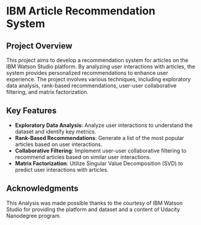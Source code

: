 # IBM Article Recommendation System

## Project Overview

This project aims to develop a recommendation system for articles on the IBM Watson Studio platform. By analyzing user interactions with articles, the system provides personalized recommendations to enhance user experience. The project involves various techniques, including exploratory data analysis, rank-based recommendations, user-user collaborative filtering, and matrix factorization.

## Key Features
- **Exploratory Data Analysis**: Analyze user interactions to understand the dataset and identify key metrics.
- **Rank-Based Recommendations**: Generate a list of the most popular articles based on user interactions.
- **Collaborative Filtering**: Implement user-user collaborative filtering to recommend articles based on similar user interactions.
- **Matrix Factorization**: Utilize Singular Value Decomposition (SVD) to predict user interactions with articles.

## Acknowledgments
This Analysis was made possible thanks to the courtesy of IBM Watson Studio for providing the platform and dataset and a content of Udacity Nanodegree program.
